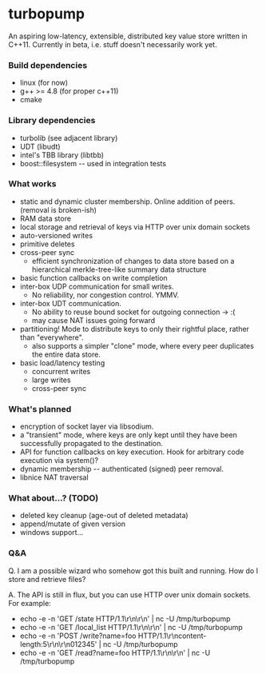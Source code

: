 # turbopump

An aspiring low-latency, extensible, distributed key value store written in C++11. Currently in beta, i.e. stuff doesn't necessarily work yet.

### Build dependencies

* linux (for now)
* g++ >= 4.8 (for proper c++11)
* cmake

### Library dependencies

* turbolib (see adjacent library)
* UDT (libudt)
* intel's TBB library (libtbb)
* boost::filesystem -- used in integration tests

### What works

* static and dynamic cluster membership. Online addition of peers. (removal is broken-ish)
* RAM data store
* local storage and retrieval of keys via HTTP over unix domain sockets
* auto-versioned writes
* primitive deletes
* cross-peer sync
	* efficient synchronization of changes to data store based on a hierarchical merkle-tree-like summary data structure
* basic function callbacks on write completion
* inter-box UDP communication for small writes.
	* No reliability, nor congestion control. YMMV.
* inter-box UDT communication.
	* No ability to reuse bound socket for outgoing connection -> :(
	* may cause NAT issues going forward
* partitioning! Mode to distribute keys to only their rightful place, rather than "everywhere".
	* also supports a simpler "clone" mode, where every peer duplicates the entire data store.
* basic load/latency testing
	* concurrent writes
	* large writes
	* cross-peer sync

### What's planned

* encryption of socket layer via libsodium.
* a "transient" mode, where keys are only kept until they have been successfully propagated to the destination.
* API for function callbacks on key execution. Hook for arbitrary code execution via system()?
* dynamic membership -- authenticated (signed) peer removal.
* libnice NAT traversal

### What about...? (TODO)

* deleted key cleanup (age-out of deleted metadata)
* append/mutate of given version
* windows support...

### Q&A

Q. I am a possible wizard who somehow got this built and running. How do I store and retrieve files?

A. The API is still in flux, but you can use HTTP over unix domain sockets. For example:

* echo -e -n 'GET /state HTTP/1.1\r\n\r\n' | nc -U /tmp/turbopump
* echo -e -n 'GET /local_list HTTP/1.1\r\n\r\n' | nc -U /tmp/turbopump
* echo -e -n 'POST /write?name=foo HTTP/1.1\r\ncontent-length:5\r\n\r\n012345' | nc -U /tmp/turbopump
* echo -e -n 'GET /read?name=foo HTTP/1.1\r\n\r\n' | nc -U /tmp/turbopump

